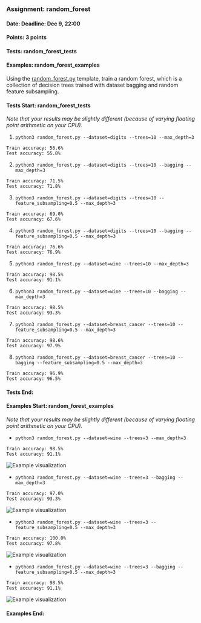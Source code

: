 ### Assignment: random_forest
#### Date: Deadline: Dec 9, 22:00
#### Points: 3 points
#### Tests: random_forest_tests
#### Examples: random_forest_examples

Using the [random_forest.py](https://github.com/ufal/npfl129/tree/master/labs/09/random_forest.py)
template, train a random forest, which is a collection of decision trees trained
with dataset bagging and random feature subsampling.

#### Tests Start: random_forest_tests
_Note that your results may be slightly different (because of varying floating point arithmetic on your CPU)._

1. `python3 random_forest.py --dataset=digits --trees=10 --max_depth=3`
```
Train accuracy: 56.6%
Test accuracy: 55.8%
```

2. `python3 random_forest.py --dataset=digits --trees=10 --bagging --max_depth=3`
```
Train accuracy: 71.5%
Test accuracy: 71.8%
```

3. `python3 random_forest.py --dataset=digits --trees=10 --feature_subsampling=0.5 --max_depth=3`
```
Train accuracy: 69.0%
Test accuracy: 67.6%
```

4. `python3 random_forest.py --dataset=digits --trees=10 --bagging --feature_subsampling=0.5 --max_depth=3`
```
Train accuracy: 76.6%
Test accuracy: 76.9%
```

5. `python3 random_forest.py --dataset=wine --trees=10 --max_depth=3`
```
Train accuracy: 98.5%
Test accuracy: 91.1%
```

6. `python3 random_forest.py --dataset=wine --trees=10 --bagging --max_depth=3`
```
Train accuracy: 98.5%
Test accuracy: 93.3%
```

7. `python3 random_forest.py --dataset=breast_cancer --trees=10 --feature_subsampling=0.5 --max_depth=3`
```
Train accuracy: 98.6%
Test accuracy: 97.9%
```

8. `python3 random_forest.py --dataset=breast_cancer --trees=10 --bagging --feature_subsampling=0.5 --max_depth=3`
```
Train accuracy: 96.9%
Test accuracy: 96.5%
```
#### Tests End:
#### Examples Start: random_forest_examples
_Note that your results may be slightly different (because of varying floating point arithmetic on your CPU)._

- `python3 random_forest.py --dataset=wine --trees=3 --max_depth=3`
```
Train accuracy: 98.5%
Test accuracy: 91.1%
```
![Example visualization](//ufal.mff.cuni.cz/~courses/npfl129/2425/tasks/figures/random_forest_1.svgz)

- `python3 random_forest.py --dataset=wine --trees=3 --bagging --max_depth=3`
```
Train accuracy: 97.0%
Test accuracy: 93.3%
```
![Example visualization](//ufal.mff.cuni.cz/~courses/npfl129/2425/tasks/figures/random_forest_2.svgz)

- `python3 random_forest.py --dataset=wine --trees=3 --feature_subsampling=0.5 --max_depth=3`
```
Train accuracy: 100.0%
Test accuracy: 97.8%
```
![Example visualization](//ufal.mff.cuni.cz/~courses/npfl129/2425/tasks/figures/random_forest_3.svgz)

- `python3 random_forest.py --dataset=wine --trees=3 --bagging --feature_subsampling=0.5 --max_depth=3`
```
Train accuracy: 98.5%
Test accuracy: 91.1%
```
![Example visualization](//ufal.mff.cuni.cz/~courses/npfl129/2425/tasks/figures/random_forest_4.svgz)
#### Examples End:
